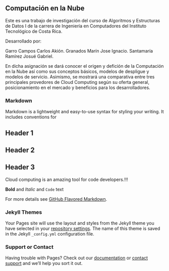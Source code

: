 ## Computación en la Nube

Este es una trabajo de investigación del curso de Algoritmos y Estructuras de Datos I de la carrera de Ingeniería en Computadores del Instituto Tecnológico de Costa Rica.


Desarrollado por:

Garro Campos Carlos Akión.                                                                                                                                                Granados Marín Jose Ignacio.                                                                                                                                             Santamaría Ramírez Josué Gabriel.

En dicha asignación se dará conocer el origen y defición de la Computación en la Nube así como sus conceptos básicos, modelos de despligue y modelos de servicio. Asimismo, se mostrará una comparativa entre tres principales provedores de Cloud Computing según su oferta general, posicionamiento en el mercado y beneficios para los desarrolladores.

### Markdown

Markdown is a lightweight and easy-to-use syntax for styling your writing. It includes conventions for



## Header 1
## Header 2
## Header 3

Cloud computing is an amazing tool for code developers.!!!

**Bold** and _Italic_ and `Code` text



For more details see [GitHub Flavored Markdown](https://guides.github.com/features/mastering-markdown/).

### Jekyll Themes

Your Pages site will use the layout and styles from the Jekyll theme you have selected in your [repository settings](https://github.com/NachoGranados/ITCR.DATOS1.Investigacion/settings). The name of this theme is saved in the Jekyll `_config.yml` configuration file.

### Support or Contact

Having trouble with Pages? Check out our [documentation](https://help.github.com/categories/github-pages-basics/) or [contact support](https://github.com/contact) and we’ll help you sort it out.
